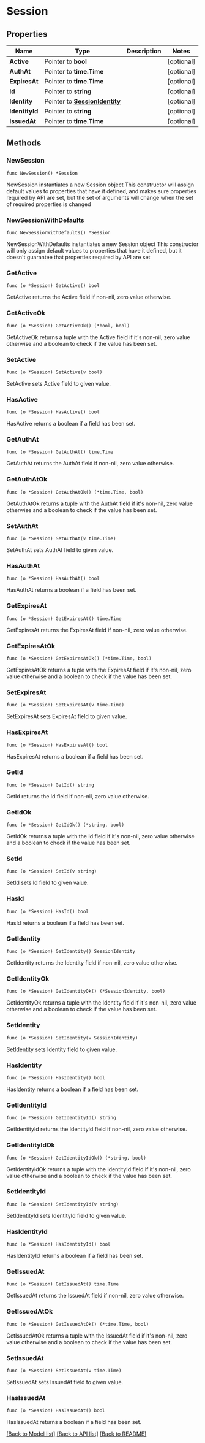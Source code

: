 # Session

## Properties

Name | Type | Description | Notes
------------ | ------------- | ------------- | -------------
**Active** | Pointer to **bool** |  | [optional] 
**AuthAt** | Pointer to **time.Time** |  | [optional] 
**ExpiresAt** | Pointer to **time.Time** |  | [optional] 
**Id** | Pointer to **string** |  | [optional] 
**Identity** | Pointer to [**SessionIdentity**](Session_identity.md) |  | [optional] 
**IdentityId** | Pointer to **string** |  | [optional] 
**IssuedAt** | Pointer to **time.Time** |  | [optional] 

## Methods

### NewSession

`func NewSession() *Session`

NewSession instantiates a new Session object
This constructor will assign default values to properties that have it defined,
and makes sure properties required by API are set, but the set of arguments
will change when the set of required properties is changed

### NewSessionWithDefaults

`func NewSessionWithDefaults() *Session`

NewSessionWithDefaults instantiates a new Session object
This constructor will only assign default values to properties that have it defined,
but it doesn't guarantee that properties required by API are set

### GetActive

`func (o *Session) GetActive() bool`

GetActive returns the Active field if non-nil, zero value otherwise.

### GetActiveOk

`func (o *Session) GetActiveOk() (*bool, bool)`

GetActiveOk returns a tuple with the Active field if it's non-nil, zero value otherwise
and a boolean to check if the value has been set.

### SetActive

`func (o *Session) SetActive(v bool)`

SetActive sets Active field to given value.

### HasActive

`func (o *Session) HasActive() bool`

HasActive returns a boolean if a field has been set.

### GetAuthAt

`func (o *Session) GetAuthAt() time.Time`

GetAuthAt returns the AuthAt field if non-nil, zero value otherwise.

### GetAuthAtOk

`func (o *Session) GetAuthAtOk() (*time.Time, bool)`

GetAuthAtOk returns a tuple with the AuthAt field if it's non-nil, zero value otherwise
and a boolean to check if the value has been set.

### SetAuthAt

`func (o *Session) SetAuthAt(v time.Time)`

SetAuthAt sets AuthAt field to given value.

### HasAuthAt

`func (o *Session) HasAuthAt() bool`

HasAuthAt returns a boolean if a field has been set.

### GetExpiresAt

`func (o *Session) GetExpiresAt() time.Time`

GetExpiresAt returns the ExpiresAt field if non-nil, zero value otherwise.

### GetExpiresAtOk

`func (o *Session) GetExpiresAtOk() (*time.Time, bool)`

GetExpiresAtOk returns a tuple with the ExpiresAt field if it's non-nil, zero value otherwise
and a boolean to check if the value has been set.

### SetExpiresAt

`func (o *Session) SetExpiresAt(v time.Time)`

SetExpiresAt sets ExpiresAt field to given value.

### HasExpiresAt

`func (o *Session) HasExpiresAt() bool`

HasExpiresAt returns a boolean if a field has been set.

### GetId

`func (o *Session) GetId() string`

GetId returns the Id field if non-nil, zero value otherwise.

### GetIdOk

`func (o *Session) GetIdOk() (*string, bool)`

GetIdOk returns a tuple with the Id field if it's non-nil, zero value otherwise
and a boolean to check if the value has been set.

### SetId

`func (o *Session) SetId(v string)`

SetId sets Id field to given value.

### HasId

`func (o *Session) HasId() bool`

HasId returns a boolean if a field has been set.

### GetIdentity

`func (o *Session) GetIdentity() SessionIdentity`

GetIdentity returns the Identity field if non-nil, zero value otherwise.

### GetIdentityOk

`func (o *Session) GetIdentityOk() (*SessionIdentity, bool)`

GetIdentityOk returns a tuple with the Identity field if it's non-nil, zero value otherwise
and a boolean to check if the value has been set.

### SetIdentity

`func (o *Session) SetIdentity(v SessionIdentity)`

SetIdentity sets Identity field to given value.

### HasIdentity

`func (o *Session) HasIdentity() bool`

HasIdentity returns a boolean if a field has been set.

### GetIdentityId

`func (o *Session) GetIdentityId() string`

GetIdentityId returns the IdentityId field if non-nil, zero value otherwise.

### GetIdentityIdOk

`func (o *Session) GetIdentityIdOk() (*string, bool)`

GetIdentityIdOk returns a tuple with the IdentityId field if it's non-nil, zero value otherwise
and a boolean to check if the value has been set.

### SetIdentityId

`func (o *Session) SetIdentityId(v string)`

SetIdentityId sets IdentityId field to given value.

### HasIdentityId

`func (o *Session) HasIdentityId() bool`

HasIdentityId returns a boolean if a field has been set.

### GetIssuedAt

`func (o *Session) GetIssuedAt() time.Time`

GetIssuedAt returns the IssuedAt field if non-nil, zero value otherwise.

### GetIssuedAtOk

`func (o *Session) GetIssuedAtOk() (*time.Time, bool)`

GetIssuedAtOk returns a tuple with the IssuedAt field if it's non-nil, zero value otherwise
and a boolean to check if the value has been set.

### SetIssuedAt

`func (o *Session) SetIssuedAt(v time.Time)`

SetIssuedAt sets IssuedAt field to given value.

### HasIssuedAt

`func (o *Session) HasIssuedAt() bool`

HasIssuedAt returns a boolean if a field has been set.


[[Back to Model list]](../README.md#documentation-for-models) [[Back to API list]](../README.md#documentation-for-api-endpoints) [[Back to README]](../README.md)



